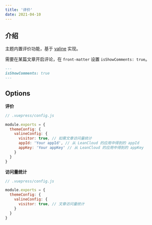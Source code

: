 ```yaml
---
title: '评价'
date: 2021-04-10
---
```


## 介绍

主题内置评价功能，基于 [valine](https://valine.js.org/) 实现。

需要在某篇文章开启评论，在 `front-matter` 设置 `isShowComments: true`。

``` md
---
isShowComments: true
---
```

## Options

**评价**

``` js
// .vuepress/config.js

module.exports = {
  themeConfig: {
    valineConfig: {
      visitor: true, // 如需文章访问量统计
      appId: 'Your appId', // 从 LeanCloud 的应用中得到的 appId
      appKey: 'Your appKey' // 从 LeanCloud 的应用中得到的 appKey
    }
  }  
}
```

**访问量统计**

``` js
// .vuepress/config.js

module.exports = {
  themeConfig: {
    valineConfig: {
      visitor: true, // 文章访问量统计
    }
  }  
}
```
